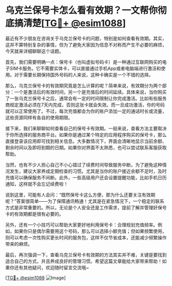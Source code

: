 # 乌克兰保号卡怎么看有效期？一文帮你彻底搞清楚[[TG💪+ @esim1088](https://t.me/s/esim1088)]

最近有不少朋友在咨询关于乌克兰保号卡的问题，特别是如何查看有效期。其实，这并不算特别复杂的事情，但为了避免大家因为信息不对称而产生不必要的麻烦，今天就来详细聊聊这个话题。

首先，我们需要明确一点：保号卡（也叫虚拟号码卡）是一种通过互联网购买的电子SIM卡服务。它不需要实体卡，可以直接通过手机App或者电脑端进行激活和使用。对于需要长期保持国外号码的人来说，这种卡确实是一个不错的选择。

那么，乌克兰保号卡的有效期究竟是怎么计算的呢？简单来说，有效期分为两个部分：一个是激活后的有效时间，另一个是充值后的时间延续。具体来说，当你购买了一张乌克兰保号卡之后，通常会有一定的时间限制让你完成激活。比如有些服务商规定激活必须在7天内完成，否则这张卡就会失效。而一旦成功激活，你的号码就可以正常使用了。不过，每次充值都会为你的账户添加一定的通话时长或流量，这些资源同样有各自的使用期限。

接下来，我们来聊聊如何查看自己的保号卡有效期。一般来说，查看方法主要取决于你所选择的服务商平台。如果你是通过某个特定的应用程序购买的保号卡，那么直接登录该应用即可找到相关信息。大多数情况下，界面会清晰地显示当前余额、剩余时间以及即将到期的日期。如果你对界面不太熟悉，也可以尝试联系客服获取帮助。

当然，也有不少人担心自己不小心错过了续费时间导致服务中断。为了避免这种情况发生，建议大家养成定期检查的习惯。尤其是当你的账户接近余额不足时，及时充值可以确保服务不间断。此外，一些高级用户还会设置提醒功能，比如手机日历通知，这样就不会忘记续费啦！

说到这里，可能有人会问：“既然保号卡这么方便，那为什么还要关注有效期呢？”答案很简单——为了保障通讯畅通！尤其是在紧急情况下，一个稳定的联系方式是非常重要的。所以，无论是个人安全还是工作需求，提前了解并管理好保号卡的有效期都是很有必要的。

另外，还有一个小技巧可以帮助大家更好地利用保号卡：合理规划充值频率。例如，如果你只是偶尔需要用这个号码，那么可以选择小额充值；但如果频繁使用，则可以考虑一次性购买更长时间的服务包，这样不仅节省成本，还能减少频繁操作带来的麻烦。

最后，再次强调一下，查看乌克兰保号卡有效期的方法其实并不难，关键是要找到适合自己的方式，并且养成良好的管理习惯。希望这篇文章能给大家带来帮助！如果你还有其他疑问，欢迎随时留言交流哦~

[[TG💪+ @esim1088](https://t.me/s/esim1088) ![Image](https://i.postimg.cc/4NQfJmqS/Snipaste-2025-05-13-00-14-12.png)]
